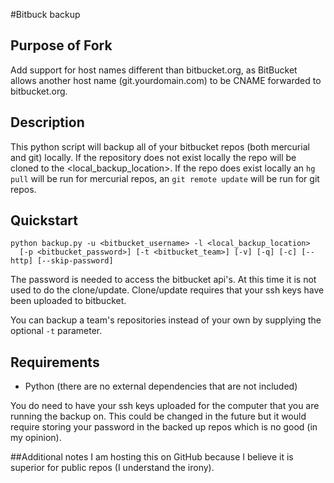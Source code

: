 #Bitbuck backup

## Purpose of Fork

Add support for host names different than bitbucket.org, as BitBucket allows another
host name (git.yourdomain.com) to be CNAME forwarded to bitbucket.org.

## Description
This python script will backup all of your bitbucket repos (both mercurial and git) locally.
If the repository does not exist locally the repo will be cloned to the <local_backup_location>.
If the repo does exist locally an `hg pull` will be run for mercurial repos,
an `git remote update` will be run for git repos.

## Quickstart
```
python backup.py -u <bitbucket_username> -l <local_backup_location>
  [-p <bitbucket_password>] [-t <bitbucket_team>] [-v] [-q] [-c] [--http] [--skip-password]
```
The password is needed to access the bitbucket api's.  At this time it is not used to do the clone/update.
Clone/update requires that your ssh keys have been uploaded to bitbucket.

You can backup a team's repositories instead of your own by supplying the optional `-t` parameter.

## Requirements
* Python (there are no external dependencies that are not included)

You do need to have your ssh keys uploaded for the computer that you are running the backup on.
This could be changed in the future but it would require storing your password in the backed up repos which is no good (in my opinion).

##Additional notes
I am hosting this on GitHub because I believe it is superior for public repos (I understand the irony).
